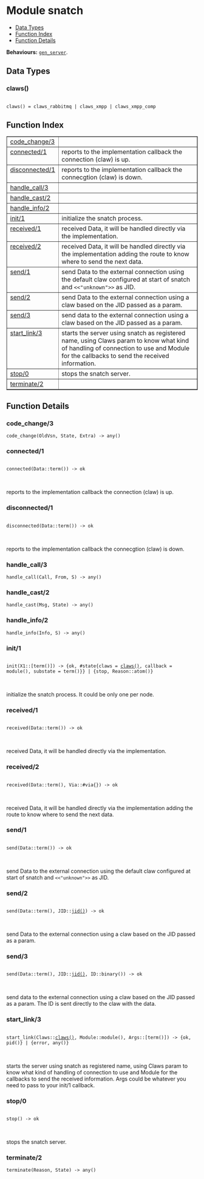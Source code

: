 

# Module snatch #
* [Data Types](#types)
* [Function Index](#index)
* [Function Details](#functions)

__Behaviours:__ [`gen_server`](gen_server.md).

<a name="types"></a>

## Data Types ##




### <a name="type-claws">claws()</a> ###


<pre><code>
claws() = claws_rabbitmq | claws_xmpp | claws_xmpp_comp
</code></pre>

<a name="index"></a>

## Function Index ##


<table width="100%" border="1" cellspacing="0" cellpadding="2" summary="function index"><tr><td valign="top"><a href="#code_change-3">code_change/3</a></td><td></td></tr><tr><td valign="top"><a href="#connected-1">connected/1</a></td><td>reports to the implementation callback the connection (claw) is up.</td></tr><tr><td valign="top"><a href="#disconnected-1">disconnected/1</a></td><td>reports to the implementation callback the connecgtion (claw) is down.</td></tr><tr><td valign="top"><a href="#handle_call-3">handle_call/3</a></td><td></td></tr><tr><td valign="top"><a href="#handle_cast-2">handle_cast/2</a></td><td></td></tr><tr><td valign="top"><a href="#handle_info-2">handle_info/2</a></td><td></td></tr><tr><td valign="top"><a href="#init-1">init/1</a></td><td>initialize the snatch process.</td></tr><tr><td valign="top"><a href="#received-1">received/1</a></td><td>received Data, it will be handled directly via the implementation.</td></tr><tr><td valign="top"><a href="#received-2">received/2</a></td><td>received Data, it will be handled directly via the implementation
adding the route to know where to send the next data.</td></tr><tr><td valign="top"><a href="#send-1">send/1</a></td><td>send Data to the external connection using the default claw
configured at start of snatch and <code><<"unknown">></code> as JID.</td></tr><tr><td valign="top"><a href="#send-2">send/2</a></td><td>send Data to the external connection using a claw based on the JID
passed as a param.</td></tr><tr><td valign="top"><a href="#send-3">send/3</a></td><td>send data to the external connection using a claw based on the JID
passed as a param.</td></tr><tr><td valign="top"><a href="#start_link-3">start_link/3</a></td><td>starts the server using snatch as registered name, using
Claws param to know what kind of handling of connection to use
and Module for the callbacks to send the received information.</td></tr><tr><td valign="top"><a href="#stop-0">stop/0</a></td><td>stops the snatch server.</td></tr><tr><td valign="top"><a href="#terminate-2">terminate/2</a></td><td></td></tr></table>


<a name="functions"></a>

## Function Details ##

<a name="code_change-3"></a>

### code_change/3 ###

`code_change(OldVsn, State, Extra) -> any()`

<a name="connected-1"></a>

### connected/1 ###

<pre><code>
connected(Data::term()) -&gt; ok
</code></pre>
<br />

reports to the implementation callback the connection (claw) is up.

<a name="disconnected-1"></a>

### disconnected/1 ###

<pre><code>
disconnected(Data::term()) -&gt; ok
</code></pre>
<br />

reports to the implementation callback the connecgtion (claw) is down.

<a name="handle_call-3"></a>

### handle_call/3 ###

`handle_call(Call, From, S) -> any()`

<a name="handle_cast-2"></a>

### handle_cast/2 ###

`handle_cast(Msg, State) -> any()`

<a name="handle_info-2"></a>

### handle_info/2 ###

`handle_info(Info, S) -> any()`

<a name="init-1"></a>

### init/1 ###

<pre><code>
init(X1::[term()]) -&gt; {ok, #state{claws = <a href="#type-claws">claws()</a>, callback = module(), substate = term()}} | {stop, Reason::atom()}
</code></pre>
<br />

initialize the snatch process. It could be only one per node.

<a name="received-1"></a>

### received/1 ###

<pre><code>
received(Data::term()) -&gt; ok
</code></pre>
<br />

received Data, it will be handled directly via the implementation.

<a name="received-2"></a>

### received/2 ###

<pre><code>
received(Data::term(), Via::#via{}) -&gt; ok
</code></pre>
<br />

received Data, it will be handled directly via the implementation
adding the route to know where to send the next data.

<a name="send-1"></a>

### send/1 ###

<pre><code>
send(Data::term()) -&gt; ok
</code></pre>
<br />

send Data to the external connection using the default claw
configured at start of snatch and `<<"unknown">>` as JID.

<a name="send-2"></a>

### send/2 ###

<pre><code>
send(Data::term(), JID::<a href="#type-jid">jid()</a>) -&gt; ok
</code></pre>
<br />

send Data to the external connection using a claw based on the JID
passed as a param.

<a name="send-3"></a>

### send/3 ###

<pre><code>
send(Data::term(), JID::<a href="#type-jid">jid()</a>, ID::binary()) -&gt; ok
</code></pre>
<br />

send data to the external connection using a claw based on the JID
passed as a param. The ID is sent directly to the claw with the data.

<a name="start_link-3"></a>

### start_link/3 ###

<pre><code>
start_link(Claws::<a href="#type-claws">claws()</a>, Module::module(), Args::[term()]) -&gt; {ok, pid()} | {error, any()}
</code></pre>
<br />

starts the server using snatch as registered name, using
Claws param to know what kind of handling of connection to use
and Module for the callbacks to send the received information.
Args could be whatever you need to pass to your init/1 callback.

<a name="stop-0"></a>

### stop/0 ###

<pre><code>
stop() -&gt; ok
</code></pre>
<br />

stops the snatch server.

<a name="terminate-2"></a>

### terminate/2 ###

`terminate(Reason, State) -> any()`

